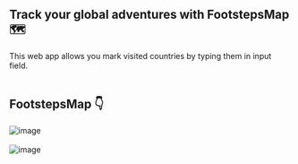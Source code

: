 ## Track your global adventures with FootstepsMap 🗺️
This web app allows you mark visited countries by typing them in input field.
<br />
<br />

## FootstepsMap 👇
![image](https://github.com/krystianGol/footsteps-map/assets/96664023/66e0c85c-0fe3-4cb2-b323-edf8232b1ac2)
<br />
<br />
![image](https://github.com/krystianGol/footsteps-map/assets/96664023/daf24d18-5c34-46b9-a1fd-169e557d40b4)

